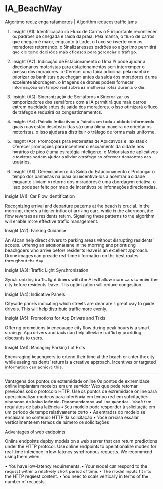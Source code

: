 # IA_BeachWay

Algoritmo reduz engarrafamentos  | Algorithm reduces traffic jams


1.	Insight (A1): Identificação do Fluxo de Carros
o	É importante reconhecer os padrões de chegada e saída da praia. Pela manhã, o fluxo de carros que chegam é maior, enquanto à tarde, o fluxo se inverte com os moradores retornando.
o	Sinalizar esses padrões ao algoritmo permitirá que ele tome decisões mais eficazes para gerenciar o tráfego.

2.	Insight (A2): Indicação de Estacionamento
o	Uma IA pode ajudar a direcionar os motoristas para estacionamentos sem interromper o acesso dos moradores.
o	Oferecer uma faixa adicional pela manhã e priorizar os banhistas que chegam antes da saída dos moradores é uma excelente abordagem.
o	Imagens de drones podem fornecer informações em tempo real sobre as melhores rotas durante o dia.

3.	Insight (A3): Sincronização de Semáforos
o	Sincronizar os temporizadores dos semáforos com a IA permitirá que mais carros entrem na cidade antes da saída dos moradores.
o	Isso otimizará o fluxo de tráfego e reduzirá os congestionamentos.

4.	Insight (A4): Painéis Indicativos
o	Painéis em toda a cidade informando quais ruas estão desobstruídas são uma ótima maneira de orientar os motoristas.
o	Isso ajudará a distribuir o tráfego de forma mais uniforme.

5.	Insight (A5): Promoções para Motoristas de Aplicativos e Taxistas
o	Oferecer promoções para incentivar o escoamento da cidade nos horários de pico é uma estratégia inteligente.
o	Motoristas de aplicativos e taxistas podem ajudar a aliviar o tráfego ao oferecer descontos aos usuários.

6.	Insight (A6): Gerenciamento da Saída do Estacionamento
o	Prolongar o tempo dos banhistas na praia ou incentivá-los a adentrar a cidade enquanto aliviam o retorno dos moradores é uma abordagem criativa.
o	Isso pode ser feito por meio de incentivos ou informações direcionadas.


Insight (A1): Car Flow Identification

Recognizing arrival and departure patterns at the beach is crucial. In the morning, there’s a higher influx of arriving cars, while in the afternoon, the flow reverses as residents return.
Signaling these patterns to the algorithm will enable more effective traffic management.

Insight (A2): Parking Guidance

An AI can help direct drivers to parking areas without disrupting residents’ access.
Offering an additional lane in the morning and prioritizing beachgoers who arrive before residents leave is an excellent approach.
Drone images can provide real-time information on the best routes throughout the day.

Insight (A3): Traffic Light Synchronization

Synchronizing traffic light timers with the AI will allow more cars to enter the city before residents leave.
This optimization will reduce congestion.

Insight (A4): Indicative Panels

Citywide panels indicating which streets are clear are a great way to guide drivers.
This will help distribute traffic more evenly.

Insight (A5): Promotions for App Drivers and Taxis

Offering promotions to encourage city flow during peak hours is a smart strategy.
App drivers and taxis can help alleviate traffic by providing discounts to users.

Insight (A6): Managing Parking Lot Exits

Encouraging beachgoers to extend their time at the beach or enter the city while easing residents’ return is a creative approach.
Incentives or targeted information can achieve this.

__________________________________________________________________________________________________________________________________

Vantagens dos pontos de extremidade online
Os pontos de extremidade online implantam modelos em um servidor Web que pode retornar previsões sob o protocolo HTTP. Use os pontos de extremidade online para operacionalizar modelos para inferência em tempo real em solicitações síncronas de baixa latência. Recomendamos usá-los quando:
•	Você tem requisitos de baixa latência
•	Seu modelo pode responder à solicitação em um período de tempo relativamente curto
•	As entradas do modelo se encaixam no conteúdo HTTP da solicitação
•	Você precisa escalar verticalmente em termos de número de solicitações


Advantages of web endpoints

Online endpoints deploy models on a web server that can return predictions under the HTTP protocol. Use online endpoints to operationalize models for real-time inference in low-latency synchronous requests. We recommend using them when:


•	You have low-latency requirements.
•	Your model can respond to the request within a relatively short period of time.
•	The model inputs fit into the HTTP request content.
•	You need to scale vertically in terms of the number of requests.


